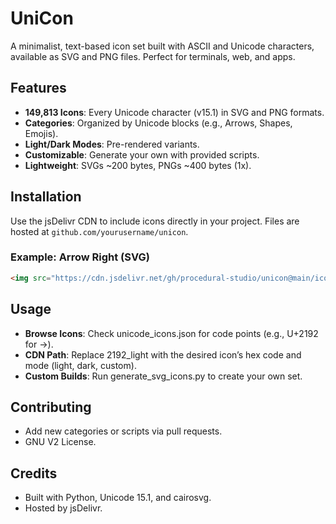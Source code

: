 # UniCon

A minimalist, text-based icon set built with ASCII and Unicode characters, available as SVG and PNG files. Perfect for terminals, web, and apps.

## Features
- **149,813 Icons**: Every Unicode character (v15.1) in SVG and PNG formats.
- **Categories**: Organized by Unicode blocks (e.g., Arrows, Shapes, Emojis).
- **Light/Dark Modes**: Pre-rendered variants.
- **Customizable**: Generate your own with provided scripts.
- **Lightweight**: SVGs ~200 bytes, PNGs ~400 bytes (1x).

## Installation

Use the jsDelivr CDN to include icons directly in your project. Files are hosted at `github.com/yourusername/unicon`.

### Example: Arrow Right (SVG)
```html
<img src="https://cdn.jsdelivr.net/gh/procedural-studio/unicon@main/icons/Latin-1%20Supplement/dark/c3b7_dark.svg" alt="Arrow Right" width="24" height="24">
```

## Usage

- **Browse Icons**: Check unicode_icons.json for code points (e.g., U+2192 for →).
- **CDN Path**: Replace 2192_light with the desired icon’s hex code and mode (light, dark, custom).
- **Custom Builds**: Run generate_svg_icons.py to create your own set.


## Contributing

- Add new categories or scripts via pull requests.
- GNU V2 License.

## Credits
- Built with Python, Unicode 15.1, and cairosvg.
- Hosted by jsDelivr.







